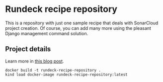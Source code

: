 # Rundeck recipe repository

This is a repository with just one sample recipe that deals with SonarCloud project creation. Of course, you can add many more using the pleasant Django management command solution.

## Project details

Learn more in [this blog post](https://www.google.com/search?q=COMMING+SOON&tbm=isch&ved=2ahUKEwjuhejH4IT4AhVCOLkGHQrjCs4Q2-cCegQIABAA&oq=COMMING+SOON&gs_lcp=CgNpbWcQAzIECAAQQzIFCAAQgAQyBQgAEIAEMgUIABCABDIFCAAQgAQyBQgAEIAEMgUIABCABDIFCAAQgAQyBQgAEIAEMgUIABCABDoECCMQJzoGCAAQHhAHOgYIABAeEAhQigRYlxBg6BFoAHAAeACAAaoBiAHrDJIBBDAuMTOYAQCgAQGqAQtnd3Mtd2l6LWltZ8ABAQ&sclient=img&ei=72yTYq7SIMLw5OUPisar8Aw&bih=661&biw=1386).

```shell
docker build -t rundeck-recipe-repository .
kind load docker-image rundeck-recipe-repository:latest
```
